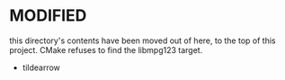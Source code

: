 # MODIFIED

this directory's contents have been moved out of here, to the top of this project.
CMake refuses to find the libmpg123 target.

- tildearrow
